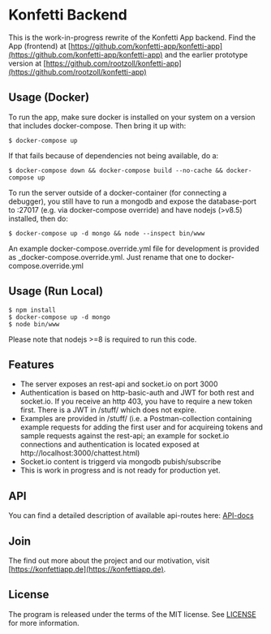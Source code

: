 # Konfetti Backend

This is the work-in-progress rewrite of the Konfetti App backend.
Find the App (frontend) at [https://github.com/konfetti-app/konfetti-app](https://github.com/konfetti-app/konfetti-app)
and the earlier prototype version at [https://github.com/rootzoll/konfetti-app](https://github.com/rootzoll/konfetti-app)

## Usage (Docker)

To run the app, make sure docker is installed on your system on a version that includes docker-compose. Then bring it up with:
```
$ docker-compose up
```

If that fails because of dependencies not being available, do a: 
```
$ docker-compose down && docker-compose build --no-cache && docker-compose up
```

To run the server outside of a docker-container (for connecting a debugger), you still have to run a mongodb and expose the database-port to :27017 (e.g. via docker-compose override) and have nodejs (>v8.5) installed, then do: 
```
$ docker-compose up -d mongo && node --inspect bin/www
```
An example docker-compose.override.yml file for development is provided as _docker-compose.override.yml. Just rename that one to docker-compose.override.yml

## Usage (Run Local)

```
$ npm install
$ docker-compose up -d mongo
$ node bin/www
```
Please note that nodejs >=8 is required to run this code.

## Features

* The server exposes an rest-api and socket.io on port 3000 
* Authentication is based on http-basic-auth and JWT for both rest and socket.io. If you receive an http 403, you have to require a new token first. There is a JWT in /stuff/ which does not expire.
* Examples are provided in /stuff/ (i.e. a Postman-collection containing example requests for adding the first user and for acquireing tokens and sample requests against the rest-api; an example for socket.io connections and authentication is located exposed at http://localhost:3000/chattest.html)
* Socket.io content is triggerd via mongodb pubish/subscribe 
* This is work in progress and is not ready for production yet.

## API

You can find a detailed description of available api-routes here: [API-docs](API.md)

## Join

The find out more about the project and our motivation, visit [https://konfettiapp.de](https://konfettiapp.de).

## License

The program is released under the terms of the MIT license. See [LICENSE](LICENSE) for more information.
